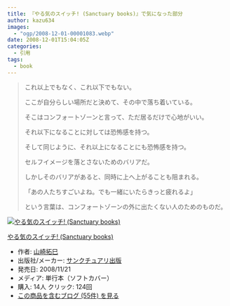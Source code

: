 ```yaml
---
title: 『やる気のスイッチ! (Sanctuary books)』で気になった部分
author: kazu634
images:
  - "ogp/2008-12-01-00001083.webp"
date: 2008-12-01T15:04:05Z
categories:
  - 引用
tags:
  - book
---
```

<div class="section">
<blockquote>
<p>
      これ以上でもなく、これ以下でもない。
</p>

<p>
      ここが自分らしい場所だと決めて、その中で落ち着いている。
</p>

<p>
      そこはコンフォートゾーンと言って、ただ居るだけで心地がいい。
</p>

<p>
      それ以下になることに対しては恐怖感を持つ。
</p>

<p>
      そして同じように、それ以上になることにも恐怖感を持つ。
</p>

<p>
      セルフイメージを落とさないためのバリアだ。
</p>

<p>
      しかしそのバリアがあると、同時に上へ上がることも阻まれる。
</p>

<p>
      「あの人たちすごいよね。でも一緒にいたらきっと疲れるよ」
</p>

<p>
      という言葉は、コンフォートゾーンの外に出たくない人のためのものだ。
</p>
</blockquote>

<div class="hatena-asin-detail">
<a href="http://www.amazon.co.jp/dp/4861139260/?tag=hatena_st1-22&ascsubtag=d-7ibv" onclick="__gaTracker('send', 'event', 'outbound-article', 'http://www.amazon.co.jp/dp/4861139260/?tag=hatena_st1-22&ascsubtag=d-7ibv', '');"><img src="https://images-na.ssl-images-amazon.com/images/I/41dCl%2BK7z0L._SL160_.jpg" class="hatena-asin-detail-image" alt="やる気のスイッチ! (Sanctuary books)" title="やる気のスイッチ! (Sanctuary books)" /></a></p>

<div class="hatena-asin-detail-info">
<p class="hatena-asin-detail-title">
<a href="http://www.amazon.co.jp/dp/4861139260/?tag=hatena_st1-22&ascsubtag=d-7ibv" onclick="__gaTracker('send', 'event', 'outbound-article', 'http://www.amazon.co.jp/dp/4861139260/?tag=hatena_st1-22&ascsubtag=d-7ibv', 'やる気のスイッチ! (Sanctuary books)');">やる気のスイッチ! (Sanctuary books)</a>
</p>

<ul>
<li>
<span class="hatena-asin-detail-label">作者:</span> <a href="http://d.hatena.ne.jp/keyword/%BB%B3%BA%EA%C2%F3%CC%A6" onclick="__gaTracker('send', 'event', 'outbound-article', 'http://d.hatena.ne.jp/keyword/%BB%B3%BA%EA%C2%F3%CC%A6', '山崎拓巳');" class="keyword">山崎拓巳</a>
</li>
<li>
<span class="hatena-asin-detail-label">出版社/メーカー:</span> <a href="http://d.hatena.ne.jp/keyword/%A5%B5%A5%F3%A5%AF%A5%C1%A5%E5%A5%A2%A5%EA%BD%D0%C8%C7" onclick="__gaTracker('send', 'event', 'outbound-article', 'http://d.hatena.ne.jp/keyword/%A5%B5%A5%F3%A5%AF%A5%C1%A5%E5%A5%A2%A5%EA%BD%D0%C8%C7', 'サンクチュアリ出版');" class="keyword">サンクチュアリ出版</a>
</li>
<li>
<span class="hatena-asin-detail-label">発売日:</span> 2008/11/21
</li>
<li>
<span class="hatena-asin-detail-label">メディア:</span> 単行本（ソフトカバー）
</li>
<li>
<span class="hatena-asin-detail-label">購入</span>: 14人 <span class="hatena-asin-detail-label">クリック</span>: 124回
</li>
<li>
<a href="http://d.hatena.ne.jp/asin/4861139260" onclick="__gaTracker('send', 'event', 'outbound-article', 'http://d.hatena.ne.jp/asin/4861139260', 'この商品を含むブログ (55件) を見る');" target="_blank">この商品を含むブログ (55件) を見る</a>
</li>
</ul>
</div>

<div class="hatena-asin-detail-foot">
</div>
</div>
</div>
